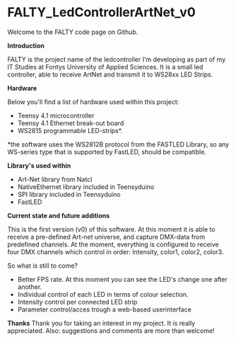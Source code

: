 # FALTY_LedControllerArtNet_v0

Welcome to the FALTY code page on Github. 

**Introduction**

FALTY is the project name of the ledcontroller I'm developing as part of my IT Studies at Fontys University of Applied Sciences. It is a small led controller, 
able to receive ArtNet and transmit it to WS28xx LED Strips. 

**Hardware**

Below you'll find a list of hardware used within this project:
- Teensy 4.1 microcontroller
- Teensy 4.1 Ethernet break-out board
- WS2815 programmable LED-strips*.

*the software uses the WS2812B protocol from the FASTLED Library, so any WS-series type that is supported by FastLED, should be compatible.

**Library's used within**
- Art-Net library from Natcl
- NativeEthernet library included in Teensyduino
- SPI library included in Teensyduino
- FastLED

**Current state and future additions**

This is the first version (v0) of this software. At this moment it is able to receive a pre-defined Art-net universe, and capture DMX-data from predefined channels. At the moment, everything is configured to receive four DMX channels which control in order: Intensity, color1, color2, color3. 

So what is still to come?
- Better FPS rate. At this moment you can see the LED's change one after another.
- Individual control of each LED in terms of colour selection.
- Intensity control per connected LED strip
- Parameter control/acces trough a web-based userinterface


**Thanks**
Thank you for taking an interest in my project. It is really appreciated. Also: suggestions and comments are more than welcome!
